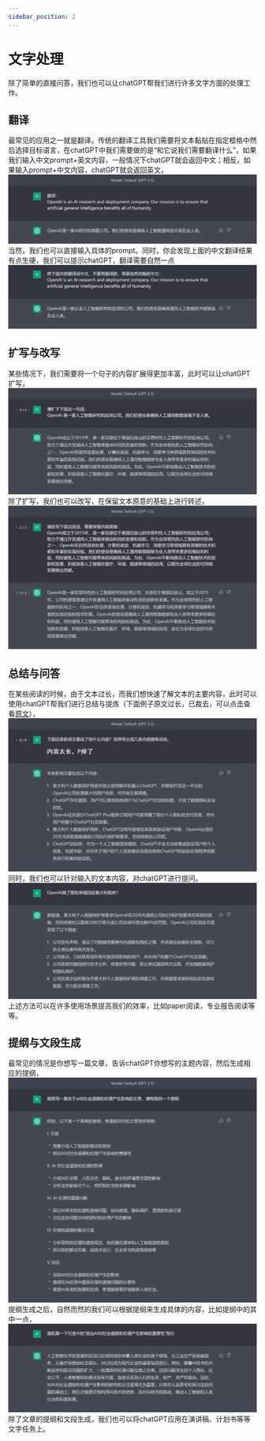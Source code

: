 ```yaml
---
sidebar_position: 2
---
```

# 文字处理
除了简单的直接问答，我们也可以让chatGPT帮我们进行许多文字方面的处理工作。
## 翻译
最常见的应用之一就是翻译。传统的翻译工具我们需要将文本黏贴在指定框格中然后选择目标语言，在chatGPT中我们需要做的是“和它说我们需要翻译什么”，如果我们输入中文prompt+英文内容，一般情况下chatGPT就会返回中文；相反，如果输入prompt+中文内容，chatGPT就会返回英文，
![](../img/Examples/BasicApp2101.png)
当然，我们也可以直接输入具体的prompt。同时，你会发现上面的中文翻译结果有点生硬，我们可以提示chatGPT，翻译需要自然一点
![](../img/Examples/BasicApp2102.png)
## 扩写与改写
某些情况下，我们需要将一个句子的内容扩展得更加丰富，此时可以让chatGPT扩写，
![](../img/Examples/BasicApp2201.png)
除了扩写，我们也可以改写，在保留文本原意的基础上进行转述，
![](../img/Examples/BasicApp2202.png)
## 总结与问答
在某些阅读的时候，由于文本过长，而我们想快速了解文本的主要内容，此时可以使用chatGPT帮我们进行总结与提炼（下面例子原文过长，已裁去，可以点击查看[原文](#https://baijiahao.baidu.com/s?id=1761886603048134863&wfr=spider&for=pc)），
![](../img/Examples/BasicApp2301.png)
同时，我们也可以针对输入的文本内容，对chatGPT进行提问。
![](../img/Examples/BasicApp2302.png)
上述方法可以在许多使用场景提高我们的效率，比如paper阅读，专业报告阅读等等。
## 提纲与文段生成
最常见的情况是你想写一篇文章，告诉chatGPT你想写的主题内容，然后生成相应的提纲，
![](../img/Examples/BasicApp2401.png)
提纲生成之后，自然而然的我们可以根据提纲来生成具体的内容，比如提纲中的其中一点，
![](../img/Examples/BasicApp2402.png)
除了文章的提纲和文段生成，我们也可以将chatGPT应用在演讲稿、计划书等等文字任务上。